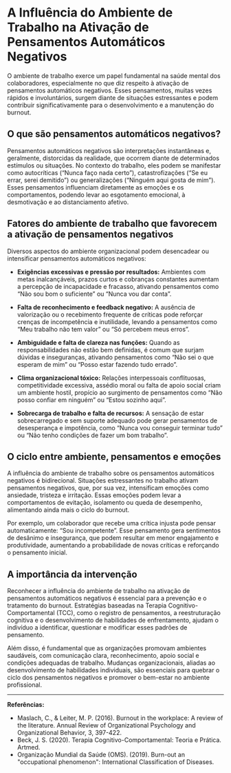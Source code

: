 # A Influência do Ambiente de Trabalho na Ativação de Pensamentos Automáticos Negativos

O ambiente de trabalho exerce um papel fundamental na saúde mental dos colaboradores, especialmente no que diz respeito à ativação de pensamentos automáticos negativos. Esses pensamentos, muitas vezes rápidos e involuntários, surgem diante de situações estressantes e podem contribuir significativamente para o desenvolvimento e a manutenção do burnout.

## O que são pensamentos automáticos negativos?

Pensamentos automáticos negativos são interpretações instantâneas e, geralmente, distorcidas da realidade, que ocorrem diante de determinados estímulos ou situações. No contexto do trabalho, eles podem se manifestar como autocríticas (“Nunca faço nada certo”), catastrofizações (“Se eu errar, serei demitido”) ou generalizações (“Ninguém aqui gosta de mim”). Esses pensamentos influenciam diretamente as emoções e os comportamentos, podendo levar ao esgotamento emocional, à desmotivação e ao distanciamento afetivo.

## Fatores do ambiente de trabalho que favorecem a ativação de pensamentos negativos

Diversos aspectos do ambiente organizacional podem desencadear ou intensificar pensamentos automáticos negativos:

- **Exigências excessivas e pressão por resultados:** Ambientes com metas inalcançáveis, prazos curtos e cobranças constantes aumentam a percepção de incapacidade e fracasso, ativando pensamentos como “Não sou bom o suficiente” ou “Nunca vou dar conta”.

- **Falta de reconhecimento e feedback negativo:** A ausência de valorização ou o recebimento frequente de críticas pode reforçar crenças de incompetência e inutilidade, levando a pensamentos como “Meu trabalho não tem valor” ou “Só percebem meus erros”.

- **Ambiguidade e falta de clareza nas funções:** Quando as responsabilidades não estão bem definidas, é comum que surjam dúvidas e inseguranças, ativando pensamentos como “Não sei o que esperam de mim” ou “Posso estar fazendo tudo errado”.

- **Clima organizacional tóxico:** Relações interpessoais conflituosas, competitividade excessiva, assédio moral ou falta de apoio social criam um ambiente hostil, propício ao surgimento de pensamentos como “Não posso confiar em ninguém” ou “Estou sozinho aqui”.

- **Sobrecarga de trabalho e falta de recursos:** A sensação de estar sobrecarregado e sem suporte adequado pode gerar pensamentos de desesperança e impotência, como “Nunca vou conseguir terminar tudo” ou “Não tenho condições de fazer um bom trabalho”.

## O ciclo entre ambiente, pensamentos e emoções

A influência do ambiente de trabalho sobre os pensamentos automáticos negativos é bidirecional. Situações estressantes no trabalho ativam pensamentos negativos, que, por sua vez, intensificam emoções como ansiedade, tristeza e irritação. Essas emoções podem levar a comportamentos de evitação, isolamento ou queda de desempenho, alimentando ainda mais o ciclo do burnout.

Por exemplo, um colaborador que recebe uma crítica injusta pode pensar automaticamente: “Sou incompetente”. Esse pensamento gera sentimentos de desânimo e insegurança, que podem resultar em menor engajamento e produtividade, aumentando a probabilidade de novas críticas e reforçando o pensamento inicial.

## A importância da intervenção

Reconhecer a influência do ambiente de trabalho na ativação de pensamentos automáticos negativos é essencial para a prevenção e o tratamento do burnout. Estratégias baseadas na Terapia Cognitivo-Comportamental (TCC), como o registro de pensamentos, a reestruturação cognitiva e o desenvolvimento de habilidades de enfrentamento, ajudam o indivíduo a identificar, questionar e modificar esses padrões de pensamento.

Além disso, é fundamental que as organizações promovam ambientes saudáveis, com comunicação clara, reconhecimento, apoio social e condições adequadas de trabalho. Mudanças organizacionais, aliadas ao desenvolvimento de habilidades individuais, são essenciais para quebrar o ciclo dos pensamentos negativos e promover o bem-estar no ambiente profissional.

---

**Referências:**

- Maslach, C., & Leiter, M. P. (2016). Burnout in the workplace: A review of the literature. Annual Review of Organizational Psychology and Organizational Behavior, 3, 397-422.
- Beck, J. S. (2020). Terapia Cognitivo-Comportamental: Teoria e Prática. Artmed.
- Organização Mundial da Saúde (OMS). (2019). Burn-out an "occupational phenomenon": International Classification of Diseases.
